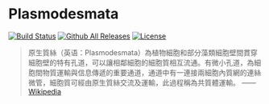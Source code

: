 # Plasmodesmata

[![Build Status](https://travis-ci.org/iovxw/plasmodesmata.svg?branch=master)](https://travis-ci.org/iovxw/plasmodesmata)
[![Github All Releases](https://img.shields.io/github/downloads/iovxw/plasmodesmata/total.svg)](https://github.com/iovxw/plasmodesmata/releases)
[![License](https://img.shields.io/github/license/iovxw/plasmodesmata.svg)](https://github.com/iovxw/plasmodesmata/blob/master/UNLICENSE)

> 原生質絲（英语：Plasmodesmata）為植物細胞和部分藻類細胞壁間貫穿細胞壁的特有孔道，可以讓相鄰細胞的細胞質相互流通。有微小孔道，為細胞間物質運輸與信息傳遞的重要通道，通道中有一連接兩細胞內質網的連絲微管，細胞質可經由原生質絲交流及運輸，此過程稱為共質體運輸。
> —— [Wikipedia](https://zh.wikipedia.org/wiki/%E5%8E%9F%E7%94%9F%E8%B3%AA%E7%B5%B2)
